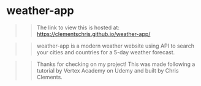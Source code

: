 # weather-app

>> The link to view this is hosted at: https://clementschris.github.io/weather-app/

>> weather-app is a modern weather website using API to search your cities and countries for a 5-day weather forecast.

>> Thanks for checking on my project! This was made following a tutorial by Vertex Academy on Udemy and built by Chris Clements.